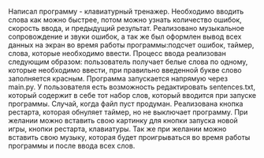 Написал программу - клавиатурный тренажер. Необходимо вводить слова как можно быстрее, потом можно узнать количество ошибок, скорость ввода, и предыдущий результат. Реализовано музыкальное сопровождение и звуки ошибок, а так же был оформлен вывод всех данных на экран во время работы программы:подсчет ошибок, таймер, слова, которые необходимо ввести. Процесс ввода реализован следующим образом: пользователь получает белые слова по одному, которые необходимо ввести, при правильно введенной букве слово заполняется красным. Программа запускается напрямую через main.py. У пользователя есть возможность редактировать sentences.txt, который содержит в себе тот набор слов, который вводится при запуске программы. Случай, когда файл пуст продуман. Реализована кнопка рестарта, которая обнуляет таймер, но не выключает программу. При желании можно вставить свою картинку для кнопки запуска новой игры, кнопки рестарта, клавиатуры. Так же при желании можно вставить свою музыку, которая будет проигрываться во время работы программы и после ввода всех слов.
